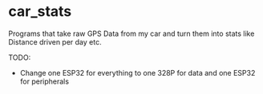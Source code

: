 # car_stats
Programs that take raw GPS Data from my car and turn them into stats like Distance driven per day etc.

TODO:
- Change one ESP32 for everything to one 328P for data and one ESP32 for peripherals
